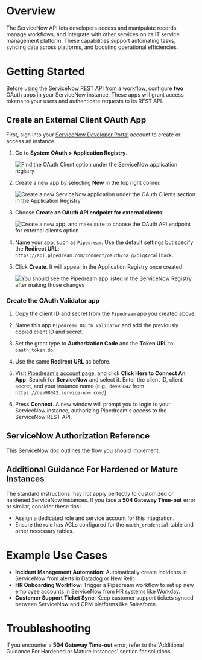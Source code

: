 # Overview

The ServiceNow API lets developers access and manipulate records, manage workflows, and integrate with other services on its IT service management platform. These capabilities support automating tasks, syncing data across platforms, and boosting operational efficiencies.

# Getting Started

Before using the ServiceNow REST API from a workflow, configure **two** OAuth apps in your ServiceNow instance. These apps will grant access tokens to your users and authenticate requests to its REST API.

## Create an External Client OAuth App

First, sign into your [ServiceNow Developer Portal](https://developer.servicenow.com/dev.do#!/home) account to create or access an instance.

1. Go to **System OAuth > Application Registry**.

   ![Find the OAuth Client option under the ServiceNow application registry](https://res.cloudinary.com/pipedreamin/image/upload/v1715264549/marketplace/apps/servicenow/CleanShot_2024-05-09_at_10.18.36_ntausg.png)

2. Create a new app by selecting **New** in the top right corner.

   ![Create a new ServiceNow application under the OAuth Clients section in the Application Registry](https://res.cloudinary.com/pipedreamin/image/upload/v1715265062/marketplace/apps/servicenow/CleanShot_2024-05-09_at_10.30.51_jpi4ct.png)

3. Choose **Create an OAuth API endpoint for external clients**:

   ![Create a new app, and make sure to choose the OAuth API endpoint for external clients option](https://res.cloudinary.com/pipedreamin/image/upload/v1715264615/marketplace/apps/servicenow/CleanShot_2024-05-09_at_10.19.09_pgezqf.png)

4. Name your app, such as `Pipedream`. Use the default settings but specify the **Redirect URL**: `https://api.pipedream.com/connect/oauth/oa_g2oiqA/callback`.

5. Click **Create**. It will appear in the Application Registry once created.

   ![You should see the Pipedream app listed in the ServiceNow Registry after making those changes](https://res.cloudinary.com/pipedreamin/image/upload/v1715264960/marketplace/apps/servicenow/CleanShot_2024-05-09_at_10.21.12_iwlxgq.png)

### Create the OAuth Validator app

1. Copy the client ID and secret from the `Pipedream` app you created above.
2. Name this app `Pipedream OAuth Validator` and add the previously copied client ID and secret. 
3. Set the grant type to **Authorization Code** and the **Token URL** to `oauth_token.do`.
4. Use the same **Redirect URL** as before.

5. Visit [Pipedream's account page](https://pipedream.com/accounts), and click **Click Here to Connect An App**. Search for **ServiceNow** and select it. Enter the client ID, client secret, and your instance name (e.g., `dev98042` from `https://dev98042.service-now.com/`).

6. Press **Connect**. A new window will prompt you to login to your ServiceNow instance, authorizing Pipedream's access to the ServiceNow REST API.

## ServiceNow Authorization Reference

[This ServiceNow doc](https://docs.servicenow.com/bundle/orlando-platform-administration/page/administer/security/concept/c_OAuthAuthorizationCodeFlow.html) outlines the flow you should implement.

## Additional Guidance For Hardened or Mature Instances

The standard instructions may not apply perfectly to customized or hardened ServiceNow instances. If you face a **504 Gateway Time-out** error or similar, consider these tips:

* Assign a dedicated role and service account for this integration.
* Ensure the role has ACLs configured for the `oauth_credential` table and other necessary tables.

# Example Use Cases

- **Incident Management Automation**: Automatically create incidents in ServiceNow from alerts in Datadog or New Relic.
- **HR Onboarding Workflow**: Trigger a Pipedream workflow to set up new employee accounts in ServiceNow from HR systems like Workday.
- **Customer Support Ticket Sync**: Keep customer support tickets synced between ServiceNow and CRM platforms like Salesforce.

# Troubleshooting

If you encounter a **504 Gateway Time-out** error, refer to the 'Additional Guidance For Hardened or Mature Instances' section for solutions.
